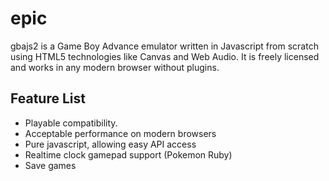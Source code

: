 epic
======

gbajs2 is a Game Boy Advance emulator written in Javascript from scratch using HTML5 technologies like Canvas and Web Audio. 
It is freely licensed and works in any modern browser without plugins.

## Feature List

* Playable compatibility.
* Acceptable performance on modern browsers
* Pure javascript, allowing easy API access
* Realtime clock gamepad support (Pokemon Ruby)
* Save games
